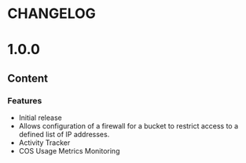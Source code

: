 # CHANGELOG

# 1.0.0
## Content
### Features
* Initial release
* Allows configuration of a firewall for a bucket to restrict access to a defined list of IP addresses.
* Activity Tracker
* COS Usage Metrics Monitoring